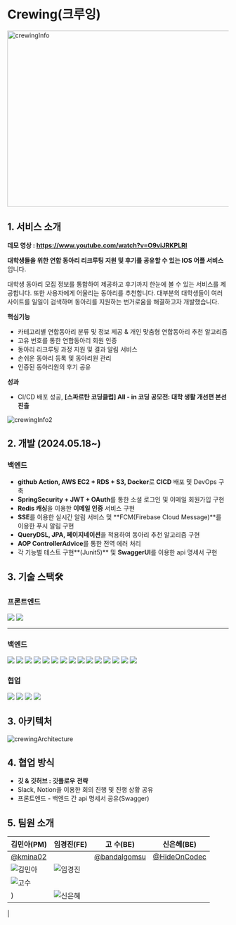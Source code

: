 # Crewing(크루잉)

<img width="1242" height="400" alt="crewingInfo" src="https://github.com/user-attachments/assets/96b0ae54-fe04-4ab9-8ef6-79849b6a7665">


## 1. 서비스 소개

**데모 영상 : https://www.youtube.com/watch?v=O9viJRKPLRI**

**대학생들을 위한 연합 동아리 리크루팅 지원 및 후기를 공유할 수 있는 IOS 어플 서비스** 입니다.

대학생 동아리 모집 정보를 통합하여 제공하고 후기까지 한눈에 볼 수 있는 서비스를 제공합니다. 또한 사용자에게 어울리는 동아리를 추천합니다. 대부분의 대학생들이 여러 사이트를 일일이 검색하며 동아리를 지원하는 번거로움을 해결하고자 개발했습니다.

**핵심기능**

- 카테고리별 연합동아리 분류 및 정보 제공 & 개인 맞춤형 연합동아리 추천 알고리즘
- 고유 번호를 통한 연합동아리 회원 인증
- 동아리 리크루팅 과정 지원 및 결과 알림 서비스
- 손쉬운 동아리 등록 및 동아리원 관리
- 인증된 동아리원의 후기 공유

**성과** 

- CI/CD 배포 성공, **[스파르탄 코딩클럽]  All - in 코딩 공모전: 대학 생활 개선편 본선 진출**

![crewingInfo2](https://github.com/user-attachments/assets/4fc464c2-57fa-470e-857a-5061158b1f81)


## 2. 개발 (2024.05.18~)

### 백엔드

- **github Action, AWS EC2 + RDS + S3, Docker**로 **CICD** 배포 및 DevOps 구축
- **SpringSecurity + JWT + OAuth**를 통한 소셜 로그인 및 이메일 회원가입 구현
- **Redis 캐싱**을 이용한 **이메일 인증** 서비스 구현
- **SSE**를 이용한 실시간 알림 서비스 및 **FCM(Firebase Cloud Message)**를 이용한 푸시 알림 구현
- **QueryDSL, JPA, 페이지네이션**을 적용하여 동아리 추천 알고리즘 구현
- **AOP ControllerAdvice**를 통한 전역 에러 처리
- 각 기능별 테스트 구현**(Junit5)** 및 **SwaggerUI**를 이용한 api 명세서 구현

## 3. 기술 스택🛠️

### 프론트엔드

<img src="https://img.shields.io/badge/swift-F05138?style=for-the-badge&logo=swift&logoColor=white">

<img src="https://img.shields.io/badge/ios-000000?style=for-the-badge&logo=ios&logoColor=white">

---

### 백엔드

<img src="https://img.shields.io/badge/Spring Boot-6DB33F?style=for-the-badge&logo=Spring Boot&logoColor=white">

<img src="https://img.shields.io/badge/java-007396?style=for-the-badge&logo=OpenJDK&logoColor=white">

<img src="https://img.shields.io/badge/Spring Security-6DB33F?style=for-the-badge&logo=Spring Security&logoColor=white">

<img src="https://img.shields.io/badge/JUnit5-25A162?style=for-the-badge&logo=JUnit5&logoColor=white">

<img src="https://img.shields.io/badge/MySQL-4479A1?style=for-the-badge&logo=MySQL&logoColor=white">

<img src="https://img.shields.io/badge/Redis-DC382D?style=for-the-badge&logo=Redis&logoColor=white">

<img src="https://img.shields.io/badge/docker-%230db7ed.svg?style=for-the-badge&logo=docker&logoColor=white"> 

<img src="https://img.shields.io/badge/GitHub Actions-2088FF?style=for-the-badge&logo=GitHub Actions&logoColor=white">

<img src="[https://img.shields.io/badge/Amazon EC2-FF9900?style=for-the-badge&logo=Amazon EC2&logoColor=white](https://img.shields.io/badge/Amazon%20EC2-FF9900?style=for-the-badge&logo=Amazon%20EC2&logoColor=white)">

<img src="[https://img.shields.io/badge/Amazon S3-569A31?style=for-the-badge&logo=Amazon S3&logoColor=white](https://img.shields.io/badge/Amazon%20S3-569A31?style=for-the-badge&logo=Amazon%20S3&logoColor=white)">

<img src="https://img.shields.io/badge/firebase-569A31?style=for-the-badge&logo=firebase&logoColor=white">

<img src="https://img.shields.io/badge/amazonrds-527FFF?style=for-the-badge&logo=amazonrds&logoColor=white">

<img src="https://img.shields.io/badge/jpa-17541F?style=for-the-badge&logo=jpa&logoColor=white">

<img src="https://img.shields.io/badge/QueryDSL-8DD6F9?style=for-the-badge&logo=QueryDSL&logoColor=white">

<img src="https://img.shields.io/badge/JWT-FF9A00?style=for-the-badge&logo=JWT&logoColor=white">

### 협업

<img src="https://img.shields.io/badge/github-181717?style=for-the-badge&logo=github&logoColor=white">

<img src="https://img.shields.io/badge/git-F05032?style=for-the-badge&logo=git&logoColor=white">

<img src="https://img.shields.io/badge/slack-4A154B?style=for-the-badge&logo=slack&logoColor=white">

<img src="https://img.shields.io/badge/notion-000000?style=for-the-badge&logo=notion&logoColor=white">

## 3. 아키텍처

![crewingArchitecture](https://github.com/user-attachments/assets/52287caa-6f4a-4b41-bc50-be7b88b85588)


## 4. 협업 방식

- **깃 & 깃허브 : 깃플로우** **전략**
- Slack, Notion을 이용한 회의 진행 및 진행 상황 공유
- 프론트엔드 - 백엔드 간 api 명세서 공유(Swagger)

## 5. 팀원 소개

| **김민아(PM)** | **임경진(FE)** | **고 수(BE)** | **신은혜(BE)** |
| --- | --- | --- | --- |
| [@kmina02](https://github.com/kmina02) |  | [@bandalgomsu](https://github.com/bandalgomsu) | [@HideOnCodec](https://github.com/HideOnCodec) |
| ![김민아](https://github.com/user-attachments/assets/32993a53-8c8a-45dd-b775-f1e71848a9e7) | ![임경진](https://github.com/user-attachments/assets/27c4141c-92c1-4977-9707-95b836d546fc)
 | ![고수](https://github.com/user-attachments/assets/f5080174-29da-4a95-a759-1bcb3368beab)
) | ![신은혜](https://github.com/user-attachments/assets/9d2edf9e-dda8-4c3e-8d81-86ae5f98908f)
 |




